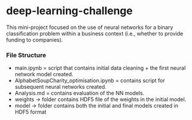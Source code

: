 # deep-learning-challenge

This mini-project focused on the use of neural networks for a binary classification problem within a business context (i.e., whether to provide funding to companies).

### File Structure
- main.ipynb = script that contains initial data cleaning + the first neural network model created.
- AlphabetSoupCharity_optimisation.ipynb = contains script for subsequent neural networks created.
- Analysis.md = contains evaluation of the NN models.
- weights -> folder contains HDF5 file of the weights in the initial model.
- model -> folder contains both the initial and final models created in HDF5 format


